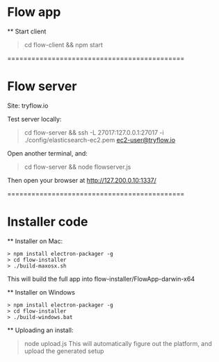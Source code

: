 # Flow app

** Start client
> cd flow-client && npm start

============================================
# Flow server

Site: tryflow.io

Test server locally:
> cd flow-server && ssh -L 27017:127.0.0.1:27017 -i ./config/elasticsearch-ec2.pem ec2-user@tryflow.io

Open another terminal, and:
> cd flow-server && node flowserver.js

Then open your browser at http://127.200.0.10:1337/

============================================
# Installer code

** Installer on Mac:

```
> npm install electron-packager -g
> cd flow-installer
> ./build-maxosx.sh
```

This will build the full app into flow-installer/FlowApp-darwin-x64

** Installer on Windows

```
> npm install electron-packager -g
> cd flow-installer
> ./build-windows.bat
```

** Uploading an install:
> node upload.js
This will automatically figure out the platform, and upload the generated setup

